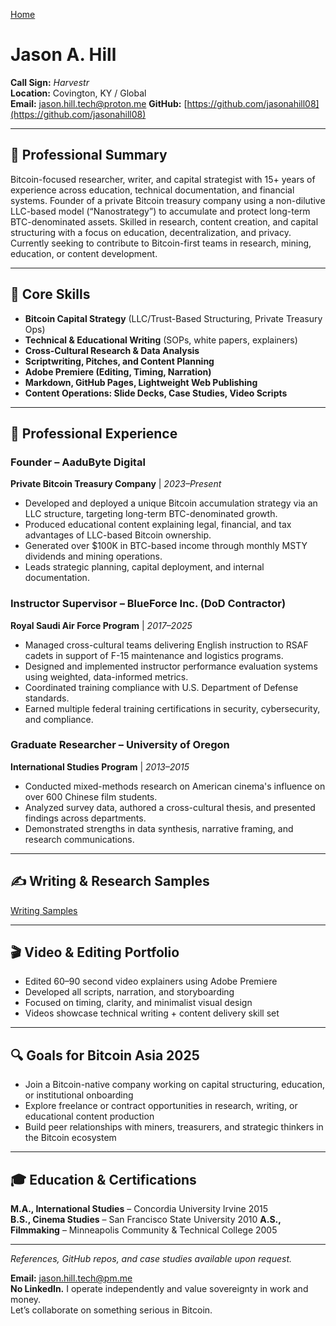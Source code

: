 [Home](./index.md)

# Jason A. Hill  
**Call Sign:** *Harvestr*  
**Location:** Covington, KY / Global  
**Email:** jason.hill.tech@proton.me
**GitHub:** [https://github.com/jasonahill08](https://github.com/jasonahill08)  

---

## 🧭 Professional Summary

Bitcoin-focused researcher, writer, and capital strategist with 15+ years of experience across education, technical documentation, and financial systems. Founder of a private Bitcoin treasury company using a non-dilutive LLC-based model (“Nanostrategy”) to accumulate and protect long-term BTC-denominated assets. Skilled in research, content creation, and capital structuring with a focus on education, decentralization, and privacy. Currently seeking to contribute to Bitcoin-first teams in research, mining, education, or content development.

---

## 💼 Core Skills

- **Bitcoin Capital Strategy** (LLC/Trust-Based Structuring, Private Treasury Ops)  
- **Technical & Educational Writing** (SOPs, white papers, explainers)  
- **Cross-Cultural Research & Data Analysis**  
- **Scriptwriting, Pitches, and Content Planning**  
- **Adobe Premiere (Editing, Timing, Narration)**  
- **Markdown, GitHub Pages, Lightweight Web Publishing**  
- **Content Operations: Slide Decks, Case Studies, Video Scripts**

---

## 🏢 Professional Experience

### Founder – AaduByte Digital  
**Private Bitcoin Treasury Company** | *2023–Present*  
- Developed and deployed a unique Bitcoin accumulation strategy via an LLC structure, targeting long-term BTC-denominated growth.  
- Produced educational content explaining legal, financial, and tax advantages of LLC-based Bitcoin ownership.  
- Generated over $100K in BTC-based income through monthly MSTY dividends and mining operations.  
- Leads strategic planning, capital deployment, and internal documentation.

### Instructor Supervisor – BlueForce Inc. (DoD Contractor)  
**Royal Saudi Air Force Program** | *2017–2025*  
- Managed cross-cultural teams delivering English instruction to RSAF cadets in support of F-15 maintenance and logistics programs.  
- Designed and implemented instructor performance evaluation systems using weighted, data-informed metrics.  
- Coordinated training compliance with U.S. Department of Defense standards.  
- Earned multiple federal training certifications in security, cybersecurity, and compliance.

### Graduate Researcher – University of Oregon  
**International Studies Program** | *2013–2015*  
- Conducted mixed-methods research on American cinema's influence on over 600 Chinese film students.  
- Analyzed survey data, authored a cross-cultural thesis, and presented findings across departments.  
- Demonstrated strengths in data synthesis, narrative framing, and research communications.

---

## ✍ Writing & Research Samples

[Writing Samples](https://github.com/jasonahill08/btc-llc-thesis/blob/main/samples.md)

---

## 🎬 Video & Editing Portfolio

- Edited 60–90 second video explainers using Adobe Premiere  
- Developed all scripts, narration, and storyboarding  
- Focused on timing, clarity, and minimalist visual design  
- Videos showcase technical writing + content delivery skill set

---

## 🔍 Goals for Bitcoin Asia 2025

- Join a Bitcoin-native company working on capital structuring, education, or institutional onboarding  
- Explore freelance or contract opportunities in research, writing, or educational content production  
- Build peer relationships with miners, treasurers, and strategic thinkers in the Bitcoin ecosystem

---

## 🎓 Education & Certifications

**M.A., International Studies** – Concordia University Irvine 2015  
**B.S., Cinema Studies** – San Francisco State University 2010 
**A.S., Filmmaking** – Minneapolis Community & Technical College 2005

---

*References, GitHub repos, and case studies available upon request.*

**Email:** [jason.hill.tech@pm.me](mailto:jason.hill.tech@pm.me)  
**No LinkedIn.** I operate independently and value sovereignty in work and money.  
Let’s collaborate on something serious in Bitcoin.

